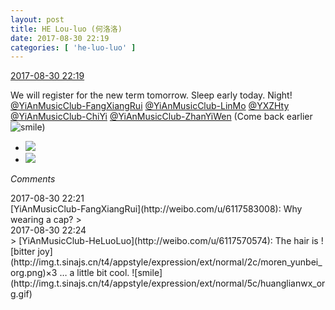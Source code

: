 ```yaml
---
layout: post
title: HE Lou-luo (何洛洛)
date: 2017-08-30 22:19
categories: [ 'he-luo-luo' ]
---
```


<div class="weibo-info">
  <a href="http://weibo.com/6117570574/FjxuW3anG">2017-08-30 22:19</a>
</div>

We will register for the new term tomorrow. Sleep early today. Night! [@YiAnMusicClub-FangXiangRui](http://weibo.com/u/6117583008) [@YiAnMusicClub-LinMo](http://weibo.com/u/6108312042) [@YXZHty](http://weibo.com/2565158051) [@YiAnMusicClub-ChiYi](http://weibo.com/u/6117581836) [@YiAnMusicClub-ZhanYiWen](http://weibo.com/u/6108090526) (Come back earlier ![smile](http://img.t.sinajs.cn/t4/appstyle/expression/ext/normal/5c/huanglianwx_org.gif))

<!-- more -->

<ul class="weibo-pic-list-1">
  <li class="weibo-pic">
    <a href="http://wx2.sinaimg.cn/mw690/006G0Hz8gy1fj23zcwayej31491hokjl.jpg"><img src="//wx2.sinaimg.cn/thumb150/006G0Hz8gy1fj23zcwayej31491hokjl.jpg" /></a>
  </li>
  <li class="weibo-pic">
    <a href="http://wx2.sinaimg.cn/mw690/006G0Hz8gy1fj23zliayvj31491hokjl.jpg"><img src="//wx2.sinaimg.cn/thumb150/006G0Hz8gy1fj23zliayvj31491hokjl.jpg" /></a>
  </li>
</ul>

*Comments*

<div class="weibo-info">2017-08-30 22:21</div>
[YiAnMusicClub-FangXiangRui](http://weibo.com/u/6117583008): Why wearing a cap?
> <div class="weibo-info">2017-08-30 22:24</div>
> [YiAnMusicClub-HeLuoLuo](http://weibo.com/u/6117570574): The hair is ![bitter joy](http://img.t.sinajs.cn/t4/appstyle/expression/ext/normal/2c/moren_yunbei_org.png)×3 … a little bit cool. ![smile](http://img.t.sinajs.cn/t4/appstyle/expression/ext/normal/5c/huanglianwx_org.gif)
